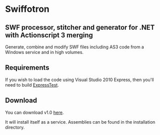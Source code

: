 Swiffotron
==========

SWF processor, stitcher and generator for .NET with Actionscript 3 merging
--------------------------------------------------------------------------

Generate, combine and modify SWF files including AS3 code from a Windows service and in high volumes.


Requirements
------------
If you wish to load the code using Visual Studio 2010 Express, then you'll need to build [ExpressTest](https://github.com/izb/ExpressTest).


Download
--------

You can download v1.0 [here](https://github.com/izb/Swiffotron/downloads).

It will install itself as a service. Assemblies can be found in the installation directory.


